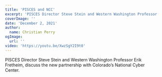 ```yaml
---
title: 'PISCES and NCC'
excerpt: 'PISCES Director Steve Stein and Western Washington Professor Erik Fretheim, discuss the new partnership with Colorado’s National Cyber Center.'
coverImage: ''
date: 'December 2, 2021'
author:
  name: Christian Perry
ogImage:
  url: ''
video: 'https://youtu.be/XwzSgY2I9t0'
---
```


PISCES Director Steve Stein and Western Washington Professor Erik Fretheim, discuss the new partnership with Colorado’s National Cyber Center.